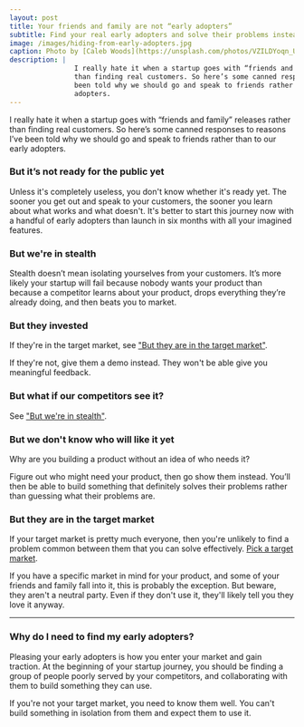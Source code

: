 ```yaml
---
layout: post
title: Your friends and family are not “early adopters”
subtitle: Find your real early adopters and solve their problems instead.
image: /images/hiding-from-early-adopters.jpg
caption: Photo by [Caleb Woods](https://unsplash.com/photos/VZILDYoqn_U)
description: |
                I really hate it when a startup goes with “friends and family” releases rather
                than finding real customers. So here’s some canned responses to reasons I’ve
                been told why we should go and speak to friends rather than to our early
                adopters.
---
```


I really hate it when a startup goes with “friends and family” releases rather
than finding real customers. So here’s some canned responses to reasons I’ve
been told why we should go and speak to friends rather than to our early
adopters.

### But it’s not ready for the public yet

Unless it's completely useless, you don't know whether it's ready yet. The
sooner you get out and speak to your customers, the sooner you learn about what
works and what doesn't. It's better to start this journey now with a handful of
early adopters than launch in six months with all your imagined features.

### But we're in stealth

Stealth doesn’t mean isolating yourselves from your customers. It’s more likely
your startup will fail because nobody wants your product than because a
competitor learns about your product, drops everything they’re already doing,
and then beats you to market.

### But they invested

If they're in the target market, see ["But they are in the target market"](#but-they-are-in-the-target-market).

If they're not, give them a demo instead. They won't be able give you meaningful
feedback.

### But what if our competitors see it?

See ["But we're in stealth"](#but-were-in-stealth).

### But we don't know who will like it yet

Why are you building a product without an idea of who needs it?

Figure out who might need your product, then go show them instead. You’ll then
be able to build something that definitely solves their problems rather than
guessing what their problems are.

### But they are in the target market

If your target market is pretty much everyone, then you're unlikely to find a
problem common between them that you can solve effectively. [Pick a target market][target].

If you have a specific market in mind for your product, and some of your friends
and family fall into it, this is probably the exception. But beware, they aren't
a neutral party. Even if they don't use it, they'll likely tell you they love it
anyway.

---

### Why do I need to find my early adopters?

Pleasing your early adopters is how you enter your market and gain traction. At
the beginning of your startup journey, you should be finding a group of people
poorly served by your competitors, and collaborating with them to build
something they can use.

If you're not your target market, you need to know them well. You can't build
something in isolation from them and expect them to use it.

[target]: https://blog.castle.co/your-startups-target-market
